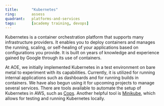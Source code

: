 ```yaml
---
title:      "Kubernetes"
ring:       assess
quadrant:   platforms-and-services
tags:       [academy training, devops]
---
```


Kubernetes is a container orchestration platform that supports many infrastructure providers. It enables you to deploy containers and manages the running, scaling, or self-healing of your applications based on configurations you provide. It is built on years of knowledge and experience gained by Google through its use of containers.

At AOE, we initially implemented Kubernetes in a test environment on bare metal to experiment with its capabilities. Currently, it is utilized for running internal applications such as dashboards and for running builds in containers. We have also begun using it for upcoming projects to manage several services. There are tools available to automate the setup of Kubernetes in AWS, such as [Cops](https://kubernetes.io/docs/getting-started-guides/kops/). Another helpful tool is [Minikube](https://github.com/kubernetes/minikube), which allows for testing and running Kubernetes locally.
